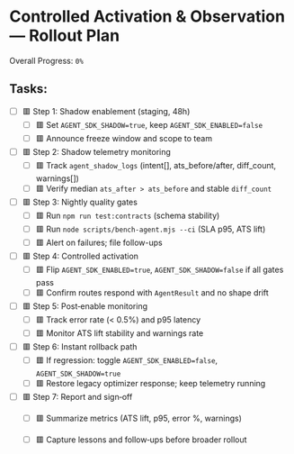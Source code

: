 # Controlled Activation & Observation — Rollout Plan

Overall Progress: `0%`

## Tasks:

- [ ] 🟥 Step 1: Shadow enablement (staging, 48h)
  - [ ] 🟥 Set `AGENT_SDK_SHADOW=true`, keep `AGENT_SDK_ENABLED=false`
  - [ ] 🟥 Announce freeze window and scope to team

- [ ] 🟥 Step 2: Shadow telemetry monitoring
  - [ ] 🟥 Track `agent_shadow_logs` (intent[], ats_before/after, diff_count, warnings[])
  - [ ] 🟥 Verify median `ats_after > ats_before` and stable `diff_count`

- [ ] 🟥 Step 3: Nightly quality gates
  - [ ] 🟥 Run `npm run test:contracts` (schema stability)
  - [ ] 🟥 Run `node scripts/bench-agent.mjs --ci` (SLA p95, ATS lift)
  - [ ] 🟥 Alert on failures; file follow-ups

- [ ] 🟥 Step 4: Controlled activation
  - [ ] 🟥 Flip `AGENT_SDK_ENABLED=true`, `AGENT_SDK_SHADOW=false` if all gates pass
  - [ ] 🟥 Confirm routes respond with `AgentResult` and no shape drift

- [ ] 🟥 Step 5: Post‑enable monitoring
  - [ ] 🟥 Track error rate (< 0.5%) and p95 latency
  - [ ] 🟥 Monitor ATS lift stability and warnings rate

- [ ] 🟥 Step 6: Instant rollback path
  - [ ] 🟥 If regression: toggle `AGENT_SDK_ENABLED=false`, `AGENT_SDK_SHADOW=true`
  - [ ] 🟥 Restore legacy optimizer response; keep telemetry running

- [ ] 🟥 Step 7: Report and sign‑off
  - [ ] 🟥 Summarize metrics (ATS lift, p95, error %, warnings)
  - [ ] 🟥 Capture lessons and follow‑ups before broader rollout

